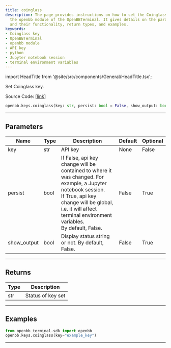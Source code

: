 ```yaml
---
title: coinglass
description: The page provides instructions on how to set the Coinglass key using
  the openbb module of the OpenBBTerminal. It gives details on the parameters used
  and their functionality, return types, and examples.
keywords:
- Coinglass key
- OpenBBTerminal
- openbb module
- API key
- python
- Jupyter notebook session
- terminal environment variables
---
```


import HeadTitle from '@site/src/components/General/HeadTitle.tsx';

<HeadTitle title="keys.coinglass - Reference | OpenBB SDK Docs" />

Set Coinglass key.

Source Code: [[link](https://github.com/OpenBB-finance/OpenBBTerminal/tree/main/openbb_terminal/keys_model.py#L1853)]

```python
openbb.keys.coinglass(key: str, persist: bool = False, show_output: bool = False)
```

---

## Parameters

| Name | Type | Description | Default | Optional |
| ---- | ---- | ----------- | ------- | -------- |
| key | str | API key | None | False |
| persist | bool | If False, api key change will be contained to where it was changed. For example, a Jupyter notebook session.<br/>If True, api key change will be global, i.e. it will affect terminal environment variables.<br/>By default, False. | False | True |
| show_output | bool | Display status string or not. By default, False. | False | True |


---

## Returns

| Type | Description |
| ---- | ----------- |
| str | Status of key set |
---

## Examples

```python
from openbb_terminal.sdk import openbb
openbb.keys.coinglass(key="example_key")
```

---
